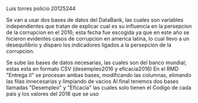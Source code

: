 Luis torres policio 20125244

Se van a usar dos bases de datos del DataBank, las cuales son variables independientes que tratan de explicar cual es su influencia en la persepcion de la corrupcion en el 2016; esta fecha fue escogida ya que en este año se hicieron evidentes casos de corrupcion en america latina, lo cual llevo a un desequilibrio y disparo los indicadores ligados a la persepcion de la corrupcion.



Se sube las bases de datos necesarias, las cuales son del banco mundial; estas esta en formato CSV (desempleo2016 y eficacia2016)
En el RMD "Entrega II" se procesan ambas bases, modificando las columnas, elimando las filas innecesarias y limpiando de vacios
Al final tenemos dos bases llamadas "Desempleo" y "Eficacia" las cuales solo tienen el Codigo de cada pais y los valores del 2016 que se uso









